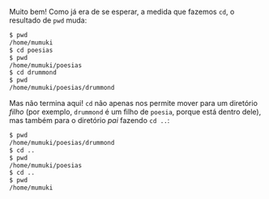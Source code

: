 Muito bem! Como já era de se esperar, a medida que fazemos `cd`, o resultado de `pwd` muda:

```bash
$ pwd
/home/mumuki
$ cd poesias
$ pwd
/home/mumuki/poesias
$ cd drummond
$ pwd
/home/mumuki/poesias/drummond
```

Mas não termina aqui! `cd` não apenas nos permite mover para um diretório _filho_ (por exemplo, `drummond` é um filho de `poesia`, porque está dentro dele), mas também para o diretório _pai_ fazendo `cd ..`:

```bash
$ pwd
/home/mumuki/poesias/drummond
$ cd ..
$ pwd
/home/mumuki/poesias
$ cd ..
$ pwd
/home/mumuki
```
